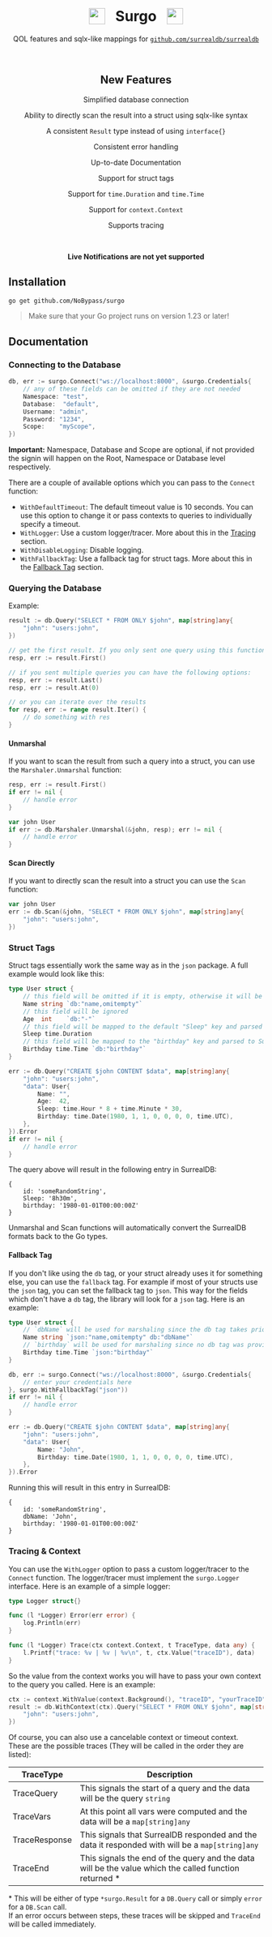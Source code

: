 <br />

<h1 align="center">
<img width=32 style="transform: translateY(6px)" src="https://raw.githubusercontent.com/surrealdb/icons/main/surreal.svg" />
&nbsp; Surgo &nbsp;
<img width=32 style="transform: translateY(6px)" src="https://raw.githubusercontent.com/surrealdb/icons/main/golang.svg" />
</h1>
<p align=center>QOL features and sqlx-like mappings for <code><a href="https://github.com/surrealdb/surrealdb">github.com/surrealdb/surrealdb</a></code></p>

<br />

<h2 align=center>New Features</h2>
<p align="center">Simplified database connection</p>
<p align="center">Ability to directly scan the result into a struct using sqlx-like syntax</p>
<p align="center">A consistent <code>Result</code> type instead of using <code>interface{}</code></p>
<p align="center">Consistent error handling</p>
<p align="center">Up-to-date Documentation</p>
<p align="center">Support for struct tags</p>
<p align="center">Support for <code>time.Duration</code> and <code>time.Time</code></p>
<p align="center">Support for <code>context.Context</code></p>
<p align="center">Supports tracing</p>
<br>
<p align="center"><b>Live Notifications are not yet supported</b></p>

## Installation
```bash
go get github.com/NoBypass/surgo
```
> Make sure that your Go project runs on version 1.23 or later!

## Documentation

### Connecting to the Database

```go
db, err := surgo.Connect("ws://localhost:8000", &surgo.Credentials{
    // any of these fields can be omitted if they are not needed
    Namespace: "test",
    Database:  "default",
    Username: "admin",
    Password: "1234", 
	Scope:    "myScope",
})
```
**Important:**
Namespace, Database and Scope are optional, if not provided the signin will happen on the Root, Namespace or Database level respectively.

There are a couple of available options which you can pass to the `Connect` function:
- `WithDefaultTimeout`: The default timeout value is 10 seconds. You can use this option to change it or pass contexts to queries to individually specify a timeout.
- `WithLogger`: Use a custom logger/tracer. More about this in the [Tracing](#tracing) section.
- `WithDisableLogging`: Disable logging.
- `WithFallbackTag`: Use a fallback tag for struct tags. More about this in the [Fallback Tag](#fallback-tag) section.

### Querying the Database

Example:

```go
result := db.Query("SELECT * FROM ONLY $john", map[string]any{
	"john": "users:john",
})

// get the first result. If you only sent one query using this function makes the most sense.
resp, err := result.First()

// if you sent multiple queries you can have the following options:
resp, err := result.Last()
resp, err := result.At(0)

// or you can iterate over the results
for resp, err := range result.Iter() {
    // do something with res
}
```

#### Unmarshal

If you want to scan the result from such a query into a struct, you can use the `Marshaler.Unmarshal` function:

```go
resp, err := result.First()
if err != nil {
    // handle error
}

var john User
if err := db.Marshaler.Unmarshal(&john, resp); err != nil {
    // handle error
}
```

#### Scan Directly

If you want to directly scan the result into a struct you can use the `Scan` function:
```go
var john User
err := db.Scan(&john, "SELECT * FROM ONLY $john", map[string]any{
    "john": "users:john",
})
```

### Struct Tags
Struct tags essentially work the same way as in the `json` package. A full example would look like this:

```go
type User struct {
	// this field will be omitted if it is empty, otherwise it will be mapped to the "name" key
    Name string `db:"name,omitempty"`
	// this field will be ignored
    Age  int    `db:"-"`
    // this field will be mapped to the default "Sleep" key and parsed to SurrealDB's duration format
	Sleep time.Duration
    // this field will be mapped to the "birthday" key and parsed to SurrealDB's datetime format
	Birthday time.Time `db:"birthday"`
}

err := db.Query("CREATE $john CONTENT $data", map[string]any{
    "john": "users:john",
	"data": User{
        Name: "",
        Age:  42,
        Sleep: time.Hour * 8 + time.Minute * 30, 
		Birthday: time.Date(1980, 1, 1, 0, 0, 0, 0, time.UTC),
    },
}).Error
if err != nil {
    // handle error
}
```

The query above will result in the following entry in SurrealDB:

```
{
    id: 'someRandomString', 
    Sleep: '8h30m',
    birthday: '1980-01-01T00:00:00Z'
}
```

Unmarshal and Scan functions will automatically convert the SurrealDB formats back to the Go types.

#### Fallback Tag
If you don't like using the `db` tag, or your struct already uses it for something else, you can use the `fallback` tag.
For example if most of your structs use the `json` tag, you can set the fallback tag to `json`. This way for the fields
which don't have a `db` tag, the library will look for a `json` tag. Here is an example:
````go
type User struct {
	// `dbName` will be used for marshaling since the db tag takes priority over the fallback tag
    Name string `json:"name,omitempty" db:"dbName"`
	// `birthday` will be used for marshaling since no db tag was provided
    Birthday time.Time `json:"birthday"`
}

db, err := surgo.Connect("ws://localhost:8000", &surgo.Credentials{
    // enter your credentials here
}, surgo.WithFallbackTag("json"))
if err != nil {
    // handle error
}

err := db.Query("CREATE $john CONTENT $data", map[string]any{
    "john": "users:john",
    "data": User{
        Name: "John",
        Birthday: time.Date(1980, 1, 1, 0, 0, 0, 0, time.UTC),
    },
}).Error
````

Running this will result in this entry in SurrealDB:
```
{
    id: 'someRandomString',
    dbName: 'John',
    birthday: '1980-01-01T00:00:00Z'
}
```

### Tracing & Context
You can use the `WithLogger` option to pass a custom logger/tracer to the `Connect` function. The logger/tracer must 
implement the `surgo.Logger` interface. Here is an example of a simple logger:

```go
type Logger struct{}

func (l *Logger) Error(err error) {
    log.Println(err)
}

func (l *Logger) Trace(ctx context.Context, t TraceType, data any) {
    l.Printf("trace: %v | %v | %v\n", t, ctx.Value("traceID"), data)
}
```

So the value from the context works you will have to pass your own context to the query you called. Here is an example:

```go
ctx := context.WithValue(context.Background(), "traceID", "yourTraceID")
result := db.WithContext(ctx).Query("SELECT * FROM ONLY $john", map[string]any{
    "john": "users:john",
})
```

Of course, you can also use a cancelable context or timeout context.\
These are the possible traces (They will be called in the order they are listed):

| TraceType | Description                                                                                                                                                                               |
| --- |-------------------------------------------------------------------------------------------------------------------------------------------------------------------------------------------|
| TraceQuery | This signals the start of a query and the data will be the query `string`                                                                                                                 |
| TraceVars | At this point all vars were computed and the data will be a `map[string]any`                                                                                                              |
| TraceResponse | This signals that SurrealDB responded and the data it responded with will be a `map[string]any`                                                                                           |
| TraceEnd | This signals the end of the query and the data will be the value which the called function returned * |

\* This will be either of type `*surgo.Result` for a `DB.Query` call or simply `error` for a `DB.Scan` call.\
If an error occurs between steps, these traces will be skipped and `TraceEnd` will be called immediately.
